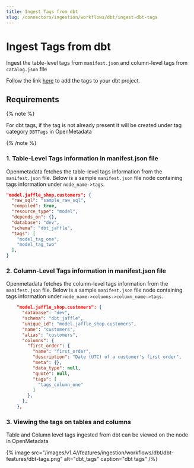 ```yaml
---
title: Ingest Tags from dbt
slug: /connectors/ingestion/workflows/dbt/ingest-dbt-tags
---
```


# Ingest Tags from dbt

Ingest the table-level tags from `manifest.json` and column-level tags from `catalog.json` file

Follow the link [here](https://docs.getdbt.com/reference/resource-configs/tags) to add the tags to your dbt project.

## Requirements

{% note %}

For dbt tags, if the tag is not already present it will be created under tag category `DBTTags` in OpenMetadata

{% /note %}

### 1. Table-Level Tags information in manifest.json file
Openmetadata fetches the table-level tags information from the `manifest.json` file. Below is a sample `manifest.json` file node containing tags information under `node_name->tags`.

```json
"model.jaffle_shop.customers": {
  "raw_sql": "sample_raw_sql",
  "compiled": true,
  "resource_type": "model",
  "depends_on": {},
  "database": "dev",
  "schema": "dbt_jaffle",
  "tags": [
    "model_tag_one",
    "model_tag_two"
  ],
}
```



### 2. Column-Level Tags information in manifest.json file
Openmetadata fetches the column-level tags information from the `manifest.json` file. Below is a sample `manifest.json` file node containing tags information under `node_name->columns->column_name->tags`.

```json
    "model.jaffle_shop.customers": {
      "database": "dev",
      "schema": "dbt_jaffle",
      "unique_id": "model.jaffle_shop.customers",
      "name": "customers",
      "alias": "customers",
      "columns": {
        "first_order": {
          "name": "first_order",
          "description": "Date (UTC) of a customer's first order",
          "meta": {},
          "data_type": null,
          "quote": null,
          "tags": [
            "tags_column_one"
          ]
        },
      },
    },
```

### 3. Viewing the tags on tables and columns
Table and Column level tags ingested from dbt can be viewed on the node in OpenMetadata

{% image
  src="/images/v1.4//features/ingestion/workflows/dbt/dbt-features/dbt-tags.png"
  alt="dbt_tags"
  caption="dbt tags"
 /%}
